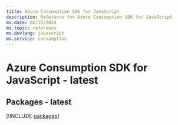 ```yaml
---
title: Azure Consumption SDK for JavaScript
description: Reference for Azure Consumption SDK for JavaScript
ms.date: 02/15/2024
ms.topic: reference
ms.devlang: javascript
ms.service: consumption
---
```

# Azure Consumption SDK for JavaScript - latest
## Packages - latest
[!INCLUDE [packages](consumption-index.md)]